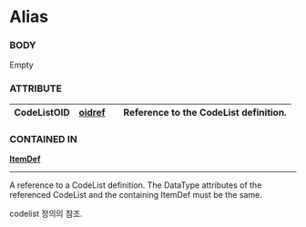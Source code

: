 # Alias



### BODY

Empty



### ATTRIBUTE

| **CodeListOID** | [oidref](../../../dataformat.md) |   | Reference to the CodeList definition. |
| --------------- | -------------------------------- | - | ------------------------------------- |



### CONTAINED IN

****[**ItemDef**](./)****

****

A reference to a CodeList definition. The DataType attributes of the referenced CodeList and the containing ItemDef must be the same.



codelist 정의의 참조.
